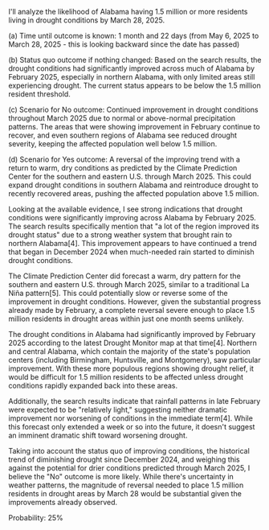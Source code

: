 I'll analyze the likelihood of Alabama having 1.5 million or more residents living in drought conditions by March 28, 2025.

(a) Time until outcome is known: 1 month and 22 days (from May 6, 2025 to March 28, 2025 - this is looking backward since the date has passed)

(b) Status quo outcome if nothing changed: Based on the search results, the drought conditions had significantly improved across much of Alabama by February 2025, especially in northern Alabama, with only limited areas still experiencing drought. The current status appears to be below the 1.5 million resident threshold.

(c) Scenario for No outcome: Continued improvement in drought conditions throughout March 2025 due to normal or above-normal precipitation patterns. The areas that were showing improvement in February continue to recover, and even southern regions of Alabama see reduced drought severity, keeping the affected population well below 1.5 million.

(d) Scenario for Yes outcome: A reversal of the improving trend with a return to warm, dry conditions as predicted by the Climate Prediction Center for the southern and eastern U.S. through March 2025. This could expand drought conditions in southern Alabama and reintroduce drought to recently recovered areas, pushing the affected population above 1.5 million.

Looking at the available evidence, I see strong indications that drought conditions were significantly improving across Alabama by February 2025. The search results specifically mention that "a lot of the region improved its drought status" due to a strong weather system that brought rain to northern Alabama[4]. This improvement appears to have continued a trend that began in December 2024 when much-needed rain started to diminish drought conditions.

The Climate Prediction Center did forecast a warm, dry pattern for the southern and eastern U.S. through March 2025, similar to a traditional La Niña pattern[5]. This could potentially slow or reverse some of the improvement in drought conditions. However, given the substantial progress already made by February, a complete reversal severe enough to place 1.5 million residents in drought areas within just one month seems unlikely.

The drought conditions in Alabama had significantly improved by February 2025 according to the latest Drought Monitor map at that time[4]. Northern and central Alabama, which contain the majority of the state's population centers (including Birmingham, Huntsville, and Montgomery), saw particular improvement. With these more populous regions showing drought relief, it would be difficult for 1.5 million residents to be affected unless drought conditions rapidly expanded back into these areas.

Additionally, the search results indicate that rainfall patterns in late February were expected to be "relatively light," suggesting neither dramatic improvement nor worsening of conditions in the immediate term[4]. While this forecast only extended a week or so into the future, it doesn't suggest an imminent dramatic shift toward worsening drought.

Taking into account the status quo of improving conditions, the historical trend of diminishing drought since December 2024, and weighing this against the potential for drier conditions predicted through March 2025, I believe the "No" outcome is more likely. While there's uncertainty in weather patterns, the magnitude of reversal needed to place 1.5 million residents in drought areas by March 28 would be substantial given the improvements already observed.

Probability: 25%